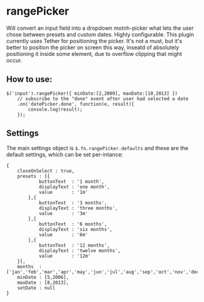 rangePicker
========

Will convert an input field into a dropdown motnh-picker what lets the user chose between presets and custom dates.
Highly configurable. This plugin currently uses Tether for positioning the picker. It's not a must, but it's better
to position the picker on screen this way, inseatd of absolutely positioning it inside some element, due to overflow clipping
that might occur.

## How to use:
    $('input').rangePicker({ minDate:[2,2009], maxDate:[10,2013] })
        // subscribe to the "done" event after user had selected a date
        .on('datePicker.done', function(e, result){
            console.log(result);
        });


## Settings

The main settings object is `$.fn.rangePicker.defaults` and these are the default settings, which can be set per-intance:

    {
        closeOnSelect : true,
        presets : [{
                buttonText  : '1 month',
                displayText : 'one month',
                value       : '1m'
            },{
                buttonText  : '3 months',
                displayText : 'three months',
                value       : '3m'
            },{
                buttonText  : '6 months',
                displayText : 'six months',
                value       : '6m'
            },{
                buttonText  : '12 months',
                displayText : 'twelve months',
                value       : '12m'
        }],
        months  : ['jan','feb','mar','apr','may','jun','jul','aug','sep','oct','nov','dec'],
        minDate : [5,2006],
        maxDate : [8,2013],
        setDate : null
    }